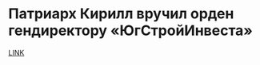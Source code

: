# Патриарх Кирилл вручил орден гендиректору «ЮгСтройИнвеста»



[LINK](https://varlamov.ru/3203710.html)